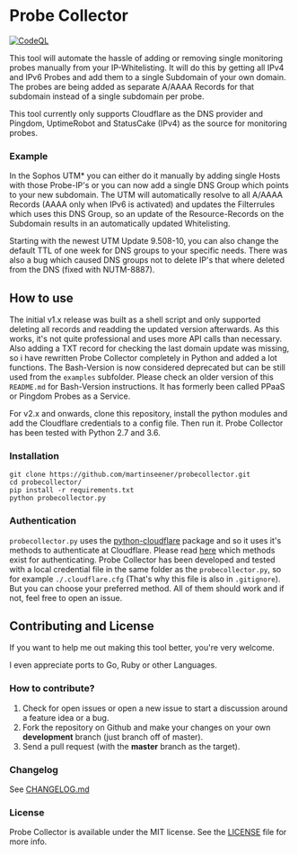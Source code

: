 # Probe Collector

[![CodeQL](https://github.com/martinseener/probecollector/actions/workflows/codeql-analysis.yml/badge.svg)](https://github.com/martinseener/probecollector/actions/workflows/codeql-analysis.yml)

This tool will automate the hassle of adding or removing single monitoring probes manually from your IP-Whitelisting.
It will do this by getting all IPv4 and IPv6 Probes and add them to a single Subdomain of your own domain. The probes are being added as separate A/AAAA Records for that subdomain instead of a single subdomain per probe.

This tool currently only supports Cloudflare as the DNS provider and Pingdom, UptimeRobot and StatusCake (IPv4) as the source for monitoring probes.

### Example

In the Sophos UTM* you can either do it manually by adding single Hosts with those Probe-IP's or you can now add a single DNS Group which
points to your new subdomain. The UTM will automatically resolve to all A/AAAA Records (AAAA only when IPv6 is activated) and updates the Filterrules
which uses this DNS Group, so an update of the Resource-Records on the Subdomain results in an automatically updated Whitelisting.

Starting with the newest UTM Update 9.508-10, you can also change the default TTL of one week for DNS groups to your specific needs. There was also a bug which caused DNS groups not to delete IP's that where deleted from the DNS (fixed with NUTM-8887).

## How to use

The initial v1.x release was built as a shell script and only supported deleting all records and readding the updated version afterwards. As this works, it's not quite professional and uses more API calls than necessary. Also adding a TXT record for checking the last domain update was missing, so i have rewritten Probe Collector completely in Python and added a lot functions. The Bash-Version is now considered deprecated but can be still used from the `examples` subfolder. Please check an older version of this `README.md` for Bash-Version instructions. It has formerly been called PPaaS or Pingdom Probes as a Service.

For v2.x and onwards, clone this repository, install the python modules and add the Cloudflare credentials to a config file. Then run it. Probe Collector has been tested with Python 2.7 and 3.6.

### Installation

    git clone https://github.com/martinseener/probecollector.git
    cd probecollector/
    pip install -r requirements.txt
    python probecollector.py

### Authentication

`probecollector.py` uses the [python-cloudflare](https://github.com/cloudflare/python-cloudflare) package and so it uses it's methods to authenticate at Cloudflare. Please read [here](https://github.com/cloudflare/python-cloudflare#providing-cloudflare-username-and-api-key) which methods exist for authenticating. Probe Collector has been developed and tested with a local credential file in the same folder as the `probecollector.py`, so for example `./.cloudflare.cfg` (That's why this file is also in `.gitignore`). But you can choose your preferred method. All of them should work and if not, feel free to open an issue.

## Contributing and License

If you want to help me out making this tool better, you're very welcome.

I even appreciate ports to Go, Ruby or other Languages.

### How to contribute?

1. Check for open issues or open a new issue to start a discussion around a feature idea or a bug.
2. Fork the repository on Github and make your changes on your own **development** branch (just branch off of master).
3. Send a pull request (with the **master** branch as the target).

### Changelog

See [CHANGELOG.md](CHANGELOG.md)

### License

Probe Collector is available under the MIT license. See the [LICENSE](LICENSE) file for more info.
